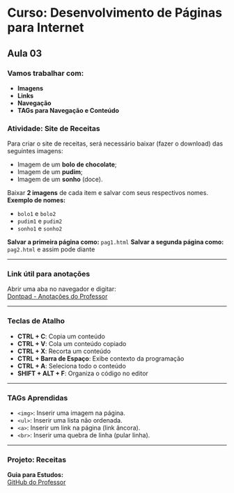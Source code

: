 # Curso: Desenvolvimento de Páginas para Internet

## Aula 03

### Vamos trabalhar com:
- **Imagens**
- **Links**
- **Navegação**
- **TAGs para Navegação e Conteúdo**

### Atividade: Site de Receitas

Para criar o site de receitas, será necessário baixar (fazer o download) das seguintes imagens:

- Imagem de um **bolo de chocolate**;
- Imagem de um **pudim**;
- Imagem de um **sonho** (doce).

Baixar **2 imagens** de cada item e salvar com seus respectivos nomes.  
**Exemplo de nomes:**
- `bolo1` e `bolo2`
- `pudim1` e `pudim2`
- `sonho1` e `sonho2`

**Salvar a primeira página como:** `pag1.html`
**Salvar a segunda página como:** `pag2.html`
e assim pode diante

---

### Link útil para anotações

Abrir uma aba no navegador e digitar:  
[Dontpad - Anotações do Professor](https://dontpad.com/anota-ai)

---

### Teclas de Atalho

- **CTRL + C**: Copia um conteúdo
- **CTRL + V**: Cola um conteúdo copiado
- **CTRL + X**: Recorta um conteúdo
- **CTRL + Barra de Espaço**: Exibe contexto da programação
- **CTRL + A**: Seleciona todo o conteúdo
- **SHIFT + ALT + F**: Organiza o código no editor

---

### TAGs Aprendidas

- `<img>`: Inserir uma imagem na página.
- `<ul>`: Inserir uma lista não ordenada.
- `<a>`: Inserir um link na página (link âncora).
- `<br>`: Inserir uma quebra de linha (pular linha).

---

### Projeto: Receitas

**Guia para Estudos:**  
[GitHub do Professor](https://github.com/petinelson)

